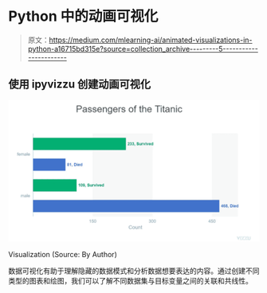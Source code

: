 # Python 中的动画可视化

> 原文：<https://medium.com/mlearning-ai/animated-visualizations-in-python-a16715bd315e?source=collection_archive---------5----------------------->

## 使用 ipyvizzu 创建动画可视化

![](img/1e50be2307b312131e3ae983b64f57fb.png)

Visualization (Source: By Author)

数据可视化有助于理解隐藏的数据模式和分析数据想要表达的内容。通过创建不同类型的图表和绘图，我们可以了解不同数据集与目标变量之间的关联和共线性。